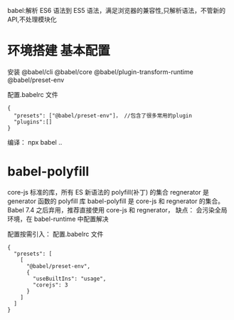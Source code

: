 babel:解析 ES6 语法到 ES5 语法，满足浏览器的兼容性,只解析语法，不管新的 API,不处理模块化

# 环境搭建 基本配置

安装 @babel/cli @babel/core @babel/plugin-transform-runtime @babel/preset-env

配置.babelrc 文件

```
{
  "presets": ["@babel/preset-env"]， //包含了很多常用的plugin
  "plugins":[]
}
```

编译： npx babel ..

# babel-polyfill

core-js 标准的库，所有 ES 新语法的 polyfill(补丁) 的集合
regnerator 是 generator 函数的 polyfill 库
babel-polyfill 是 core-js 和 regnerator 的集合。Babel 7.4 之后弃用，推荐直接使用 core-js 和 regnerator，
缺点： 会污染全局环境，在 babel-runtime 中配置解决

配置按需引入：
配置.babelrc 文件

```
{
  "presets": [
    [
      "@babel/preset-env",
      {
        "useBuiltIns": "usage",
        "corejs": 3
      }
    ]
  ]
}
```
